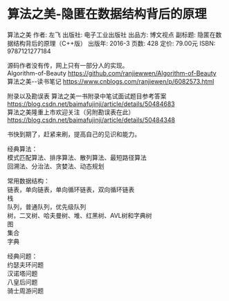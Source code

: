 # 算法之美-隐匿在数据结构背后的原理
算法之美
作者: 左飞
出版社: 电子工业出版社
出品方: 博文视点
副标题: 隐匿在数据结构背后的原理（C++版）
出版年: 2016-3
页数: 428
定价: 79.00元
ISBN: 9787121277184     

源码作者没有传，网上只有一部分人的实现。    
Algorithm-of-Beauty https://github.com/ranjiewwen/Algorithm-of-Beauty           
算法之美--读书笔记 https://www.cnblogs.com/ranjiewen/p/6082573.html     


附录以及勘误表
算法之美一书附录中笔试面试题目参考答案 https://blog.csdn.net/baimafujinji/article/details/50484683      
算法之美隆重上市欢迎关注（另附勘误表在此） https://blog.csdn.net/baimafujinji/article/details/50484348      


书快到期了，赶紧来刷，提高自己的见识和能力。


经典算法：  
模式匹配算法、排序算法、散列算法、最短路径算法      
回溯法、分治法、贪婪法、动态规划    


常用数据结构：  
链表，单向链表，单向循环链表，双向循环链表      
栈      
队列，普通队列，优先级队列      
树，二叉树、哈夫曼树、堆、红黑树、AVL树和字典树     
图      
集合        
字典        

经典问题：      
约瑟夫环问题    
汉诺塔问题      
八皇后问题      
骑士周游问题        

